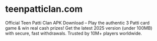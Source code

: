 # teenpatticlan.com
Official Teen Patti Clan APK Download – Play the authentic 3 Patti card game &amp; win real cash prizes! Get the latest 2025 version (under 100MB) with secure, fast withdrawals. Trusted by 10M+ players worldwide.
